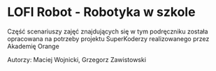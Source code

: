 # LOFI Robot - Robotyka w szkole




Część scenariuszy zajęć znajdujących się w tym podręczniku została opracowana na potrzeby projektu SuperKoderzy realizowanego przez Akademię Orange


Autorzy:
Maciej Wojnicki,
Grzegorz Zawistowski